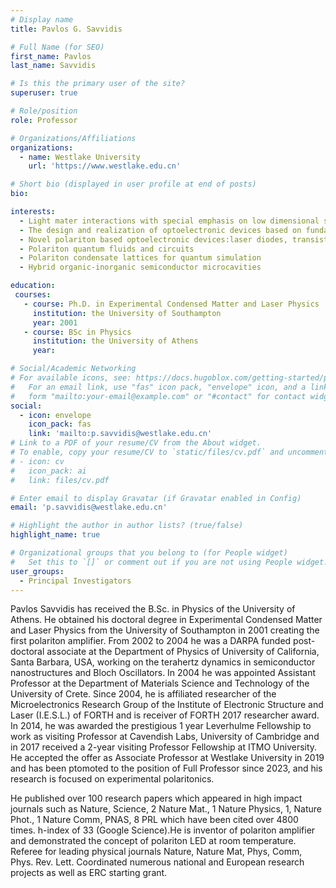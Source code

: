 ```yaml
---
# Display name
title: Pavlos G. Savvidis

# Full Name (for SEO)
first_name: Pavlos
last_name: Savvidis

# Is this the primary user of the site?
superuser: true

# Role/position
role: Professor

# Organizations/Affiliations
organizations:
  - name: Westlake University
    url: 'https://www.westlake.edu.cn'

# Short bio (displayed in user profile at end of posts)
bio: 

interests:
  - Light mater interactions with special emphasis on low dimensional semiconductor nanostructures
  - The design and realization of optoelectronic devices based on fundamentally novel principles
  - Novel polariton based optoelectronic devices:laser diodes, transistors, THz bolometers
  - Polariton quantum fluids and circuits
  - Polariton condensate lattices for quantum simulation
  - Hybrid organic-inorganic semiconductor microcavities

education:
 courses:
   - course: Ph.D. in Experimental Condensed Matter and Laser Physics
     institution: the University of Southampton
     year: 2001
   - course: BSc in Physics
     institution: the University of Athens
     year:

# Social/Academic Networking
# For available icons, see: https://docs.hugoblox.com/getting-started/page-builder/#icons
#   For an email link, use "fas" icon pack, "envelope" icon, and a link in the
#   form "mailto:your-email@example.com" or "#contact" for contact widget.
social:
  - icon: envelope
    icon_pack: fas
    link: 'mailto:p.savvidis@westlake.edu.cn'
# Link to a PDF of your resume/CV from the About widget.
# To enable, copy your resume/CV to `static/files/cv.pdf` and uncomment the lines below.
# - icon: cv
#   icon_pack: ai
#   link: files/cv.pdf

# Enter email to display Gravatar (if Gravatar enabled in Config)
email: 'p.savvidis@westlake.edu.cn'

# Highlight the author in author lists? (true/false)
highlight_name: true

# Organizational groups that you belong to (for People widget)
#   Set this to `[]` or comment out if you are not using People widget.
user_groups:
  - Principal Investigators
---
```


Pavlos Savvidis has received the B.Sc. in Physics of the University of Athens. He obtained his doctoral degree in Experimental Condensed Matter and Laser Physics from the University of Southampton in 2001 creating the first polariton amplifier. From 2002 to 2004 he was a DARPA funded post-doctoral associate at the Department of Physics of University of California, Santa Barbara, USA, working on the terahertz dynamics in semiconductor nanostructures and Bloch Oscillators. In 2004 he was appointed Assistant Professor at the Department of Materials Science and Technology of the University of Crete. Since 2004, he is affiliated researcher of the Microelectronics Research Group of the Institute of Electronic Structure and Laser (I.E.S.L.) of FORTH and is receiver of FORTH 2017 researcher award. In 2014, he was awarded the prestigious 1 year Leverhulme Fellowship to work as visiting Professor at Cavendish Labs, University of Cambridge and in 2017 received a 2-year visiting Professor Fellowship at ITMO University. He accepted the offer as Associate Professor at Westlake University in 2019 and has been ptomoted to the position of Full Professor since 2023, and his research is focused on experimental polaritonics.

He published over 100 research papers which appeared in high impact journals such as Nature, Science, 2 Nature Mat., 1 Nature Physics, 1, Nature Phot., 1 Nature Comm, PNAS, 8 PRL which have been cited over 4800 times. h-index of 33 (Google Science).He is inventor of polariton amplifier and demonstrated the concept of polariton LED at room temperature. Referee for leading physical journals Nature, Nature Mat, Phys, Comm, Phys. Rev. Lett. Coordinated numerous national and European research projects as well as ERC starting grant.
